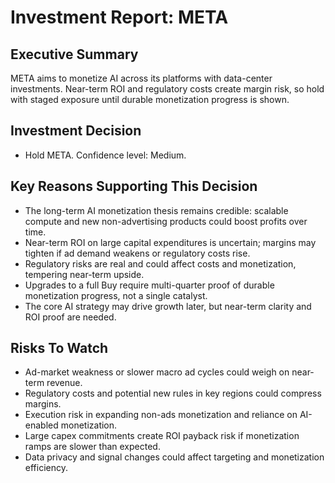 # Investment Report: META
## Executive Summary
META aims to monetize AI across its platforms with data-center investments. Near-term ROI and regulatory costs create margin risk, so hold with staged exposure until durable monetization progress is shown.

## Investment Decision
- Hold META. Confidence level: Medium.

## Key Reasons Supporting This Decision
- The long-term AI monetization thesis remains credible: scalable compute and new non-advertising products could boost profits over time.
- Near-term ROI on large capital expenditures is uncertain; margins may tighten if ad demand weakens or regulatory costs rise.
- Regulatory risks are real and could affect costs and monetization, tempering near-term upside.
- Upgrades to a full Buy require multi-quarter proof of durable monetization progress, not a single catalyst.
- The core AI strategy may drive growth later, but near-term clarity and ROI proof are needed.

## Risks To Watch
- Ad-market weakness or slower macro ad cycles could weigh on near-term revenue.
- Regulatory costs and potential new rules in key regions could compress margins.
- Execution risk in expanding non-ads monetization and reliance on AI-enabled monetization.
- Large capex commitments create ROI payback risk if monetization ramps are slower than expected.
- Data privacy and signal changes could affect targeting and monetization efficiency.
